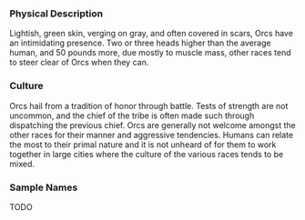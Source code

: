 ### Physical Description
Lightish, green skin, verging on gray, and often covered in scars, Orcs have an intimidating presence. Two or three heads higher than the average human, and 50 pounds more, due mostly to muscle mass, other races tend to steer clear of Orcs when they can.

### Culture
Orcs hail from a tradition of honor through battle. Tests of strength are not uncommon, and the chief of the tribe is often made such through dispatching the previous chief. Orcs are generally not welcome amongst the other races for their manner and aggressive tendencies. Humans can relate the most to their primal nature and it is not unheard of for them to work together in large cities where the culture of the various races tends to be mixed.

### Sample Names
TODO